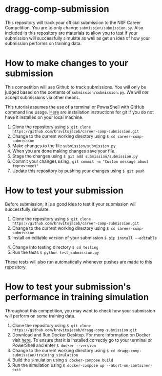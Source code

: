 # dragg-comp-submission
This repository will track your official submission to the NSF Career Competition. You are to only change `submission/submission.py`. Also included in this repository are materials to allow you to test if your submission will successfully simulate as well as get an idea of how your submission performs on training data. 

# How to make changes to your submission
This competition will use Github to track submissions. You will only be judged based on the contents of `submission/submission.py`. We will *not* accept submissions via other means.

This tutorial assumes the use of a terminal or PowerShell with GitHub command line usage. [Here](https://git-scm.com/book/en/v2/Getting-Started-Installing-Git) are installation instructions for git if you do not have it installed on your local machine.
1. Clone the repository using `$ git clone https://github.com/kravitsjacob/career-comp-submission.git`
2. Change to the current working directory using `$ cd career-comp-submission`
3. Make changes to the file `submission/submission.py`
4. When you are done making changes save your file. 
5. Stage the changes using `$ git add submission/submission.py`
6. Commit your changes using ` git commit -m "Custom message about improvement"`
7. Update this repository by pushing your changes using `$ git push`

# How to test your submission
Before submission, it is a good idea to test if your submission will successfully simulate.

1. Clone the repository using `$ git clone https://github.com/kravitsjacob/career-comp-submission.git`
2. Change to the current working directory using `$ cd career-comp-submission`
3. Install an editable version of your submission `$ pip install --editable .`
4. Change into testing directory `$ cd testing`
5. Run the tests `$ python test_submission.py`

These tests will also run automatically whenever pushes are made to this repository. 

# How to test your submission's performance in training simulation
Throughout this competition, you may want to check how your submission will perform on some training data.

1. Clone the repository using `$ git clone https://github.com/kravitsjacob/dragg-comp-submission.git`
2. Download and Run Docker Desktop. For more information on Docker visit [here](https://docs.docker.com/desktop/). To ensure 
that it is installed correctly go to your terminal or PowerShell and enter `$ docker --version`
3. Change to the current working directory using `$ cd dragg-comp-submission/training_simulation`
4. Build the simulation using `$ docker-compose build`
5. Run the simulation using `$ docker-compose up --abort-on-container-exit`
